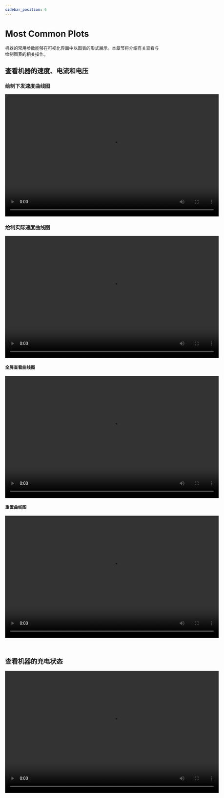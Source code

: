 ```yaml
---
sidebar_position: 6
---
```


# Most Common Plots

机器的常用参数能够在可视化界面中以图表的形式展示。本章节将介绍有关查看与绘制图表的相关操作。

## 查看机器的速度、电流和电压

### 绘制下发速度曲线图

<video src="https://coscene-artifacts-prod.oss-cn-hangzhou.aliyuncs.com/docs/4-recipes/viz/Plot-setting-cmd-vel.mp4" controls="controls" width="700" height="400"></video>

### 绘制实际速度曲线图

<video src="https://coscene-artifacts-prod.oss-cn-hangzhou.aliyuncs.com/docs/4-recipes/viz/Plot-setting-imu-vel.mp4" controls="controls" width="700" height="400"></video>

#### 全屏查看曲线图

<video src="https://coscene-artifacts-prod.oss-cn-hangzhou.aliyuncs.com/docs/4-recipes/viz/Plot-full-screen.mp4" controls="controls" width="700" height="400"></video>

#### 重置曲线图

<video src="https://coscene-artifacts-prod.oss-cn-hangzhou.aliyuncs.com/docs/4-recipes/viz/Plot-reset-view.mp4" controls="controls" width="700" height="400"></video>

<br />

## 查看机器的充电状态

<video src="https://coscene-artifacts-prod.oss-cn-hangzhou.aliyuncs.com/docs/4-recipes/viz/Indicator-charge.mp4" controls="controls" width="700" height="400"></video>
